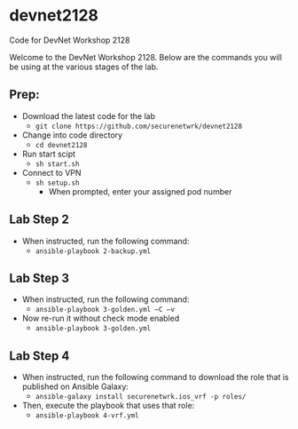 # devnet2128
Code for DevNet Workshop 2128


Welcome to the DevNet Workshop 2128. Below are the commands you will be using at the various stages of the lab.


## Prep:

* Download the latest code for the lab
  * `git clone https://github.com/securenetwrk/devnet2128`
* Change into code directory
  * `cd devnet2128`
* Run start scipt
  * `sh start.sh`
* Connect to VPN
  * `sh setup.sh`
    * When prompted, enter your assigned pod number


## Lab Step 2
* When instructed, run the following command:
  * `ansible-playbook 2-backup.yml`

## Lab Step 3
* When instructed, run the following command:
  * `ansible-playbook 3-golden.yml –C –v`
* Now re-run it without check mode enabled
  * `ansible-playbook 3-golden.yml`

## Lab Step 4
* When instructed, run the following command to download the role that is published on Ansible Galaxy:
  * `ansible-galaxy install securenetwrk.ios_vrf -p roles/`
* Then, execute the playbook that uses that role:
  * `ansible-playbook 4-vrf.yml`
